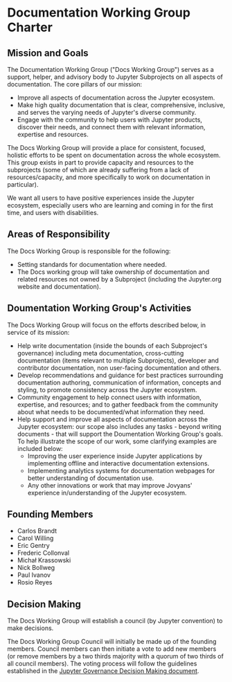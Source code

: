 # Documentation Working Group Charter

## Mission and Goals

The Documentation Working Group ("Docs Working Group") serves as a support, helper, and advisory body to Jupyter Subprojects on all aspects of documentation. The core pillars of our mission:

- Improve all aspects of documentation across the Jupyter ecosystem.
- Make high quality documentation that is clear, comprehensive, inclusive, and serves the varying needs of Jupyter's diverse community.
- Engage with the community to help users with Jupyter products, discover their needs, and connect them with relevant information, expertise and resources.

The Docs Working Group will provide a place for consistent, focused, holistic efforts to be spent on documentation across the whole ecosystem. This group exists in part to provide capacity and resources to the subprojects (some of which are already suffering from a lack of resources/capacity, and more specifically to work on documentation in particular).

We want all users to have positive experiences inside the Jupyter ecosystem, especially users who are learning and coming in for the first time, and users with disabilities.

## Areas of Responsibility

The Docs Working Group is responsible for the following:

- Setting standards for documentation where needed.
- The Docs working group will take ownership of documentation and related resources not owned by a Subproject (including the Jupyter.org website and documentation).

## Doumentation Working Group's Activities

The Docs Working Group will focus on the efforts described below, in service of its mission:

- Help write documentation (inside the bounds of each Subproject's governance) including meta documentation, cross-cutting documentation (items relevant to multiple Subprojects), developer and contributor documentation, non user-facing documentation and others.
- Develop recommendations and guidance for best practices surrounding documentation authoring, communication of information, concepts and styling, to promote consistency across the Jupyter ecosystem.
- Community engagement to help connect users with information, expertise, and resources; and to gather feedback from the community about what needs to be documented/what information they need.
- Help support and improve all aspects of documentation across the Jupyter ecosystem: our scope also includes any tasks - beyond writing documents - that will support the Doumentation Working Group's goals. To help illustrate the scope of our work, some clarifying examples are included below:
    - Improving the user experience inside Jupyter applications by implementing offline and interactive documentation extensions.
    - Implementing analytics systems for documentation webpages for better understanding of documentation use.    
    - Any other innovations or work that may improve Jovyans' experience in/understanding of the Jupyter ecosystem.

## Founding Members

- Carlos Brandt
- Carol Willing
- Eric Gentry
- Frederic Collonval
- Michał Krassowski
- Nick Bollweg
- Paul Ivanov
- Rosio Reyes

## Decision Making

The Docs Working Group will establish a council (by Jupyter convention) to make decisions.

The Docs Working Group Council will initially be made up of the founding members. Council members can then initiate a vote to add new members (or remove members by a two thirds majority with a quorum of two thirds of all council members). The voting process will follow the guidelines established in the [Jupyter Governance Decision Making document](https://jupyter.org/governance/decision_making.html).